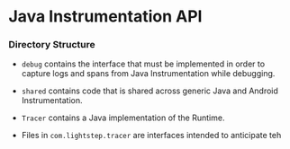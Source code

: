 # Java Instrumentation API

### Directory Structure
* `debug` contains the interface that must be implemented in order to capture logs and spans from Java Instrumentation while debugging.

* `shared` contains code that is shared across generic Java and Android Instrumentation.

* `Tracer` contains a Java implementation of the Runtime.

* Files in `com.lightstep.tracer` are interfaces intended to anticipate teh
